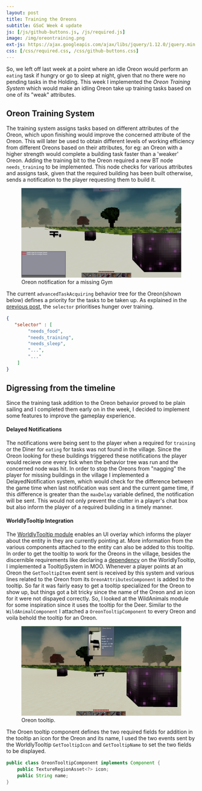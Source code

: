 ```yaml
---
layout: post
title: Training the Oreons
subtitle: GSoC Week 4 update
js: [/js/github-buttons.js, /js/required.js]
image: /img/oreontraining.png
ext-js: https://ajax.googleapis.com/ajax/libs/jquery/1.12.0/jquery.min.js
css: [/css/required.css, /css/github-buttons.css]
---
```

So, we left off last week at a point where an idle Oreon would perform an `eating` task if hungry or go to sleep at night, given that no there were no pending 
tasks in the Holding. This week I implemented the _Oreon Training System_ which would make an idling Oreon take up training tasks based on one of its
"weak" attributes.  

## Oreon Training System
The training system assigns tasks based on different attributes of the Oreon, which upon finishing would improve the concerned attribute of the Oreon. This will later
be used to obtain different levels of working efficiency from different Oreons based on their attributes, for eg: an Oreon with a higher strength would complete a building task
faster than a 'weaker' Oreon.
Adding the training bit to the Oreon required a new BT node `needs_training` to be implemented. This node checks for various attributes and assigns task, given that the required 
building has been built otherwise, sends a notification to the player requesting them to build it.  

<figure>
<img src="/img/oreonnotification.png">
<figcaption>Oreon notification for a missing Gym</figcaption>
</figure>

 The current `advancedTaskAcquiring` behavior tree for the Oreon(shown below) defines a priority for the tasks to be taken up. As explained in the [previous post](/2018-05-31-GSoCWeek3#BT), the `selector` prioritises hunger
over training.
```json
{
   "selector" : [
        "needs_food",
        "needs_training",
        "needs_sleep",
        "...",
        "..."
    ]
}
```
## Digressing from the timeline
Since the training task addition to the Oreon behavior proved to be plain sailing and I completed them early on in the week, I decided to implement some features to improve the gameplay experience.
  
#### Delayed Notifications
The notifications were being sent to the player when a required for `training` or the Diner for `eating` for tasks was not found in the village. Since the Oreon looking for these buildings triggered these notifications the player would recieve
one every tick when the behavior tree was run and the concerned node was hit. In order to stop the Oreons from "nagging" the player for missing buildings in the village I implemented a DelayedNotification system, which would check for 
the difference between the game time when last notification was sent and the current game time, if this difference is greater than the `maxDelay` variable defined, the notification will be sent. This would not only prevent the clutter in a player's chat box
but also inform the player of a required building in a timely manner.  
#### WorldlyTooltip Integration
The [WorldlyTooltip module](https://github.com/Terasology/WorldlyTooltip) enables an UI overlay which informs the player about the entity in they are currently pointing at. More information from the various components attached to the entity can also
be added to this tooltip. In order to get the tooltip to work for the Oreons in the village, besides the discernible requirements like declaring a [dependency](/2018-05-20-GSoCWeek1#dependency) on the WorldlyTooltip, I implemented a TooltipSystem in 
MOO. Whenever a player points at an Oreon the `GetTooltipItem` event sent is received by this system and various lines related to the Oreon from its `OreonAttributesComponent` is added to the tooltip. So far it was fairly easy to get a tooltip specialized
for the Oreon to show up, but things got a bit tricky since the name of the Oreon and an icon for it were not dispayed correctly. So, I looked at the WildAnimals module for some inspiration since it uses the tooltip for the Deer. Similar to the `WildAnimalComponent`
I attached a `OreonTooltipComponent` to every Oreon and voila behold the tooltip for an Oreon.
  
<figure>
<img src="/img/oreontooltip.png">
<figcaption>Oreon tooltip.</figcaption>
</figure>  
  
The Oroen tooltip component defines the two required fields for addition in the tooltip an icon for the Oreon and its name, I used the two events sent by the WorldlyTooltip `GetTooltipIcon` and `GetTooltipName` to set the two fields to be displayed.
```java
public class OreonTooltipComponent implements Component {
    public TextureRegionAsset<?> icon;
    public String name;
}
```
  
  
<div class="github-button" url="https://github.com/Terasology/MasterOfOreon/pull/9"></div>